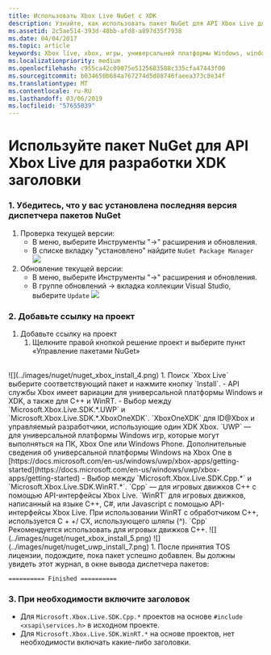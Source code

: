 ```yaml
---
title: Использовать Xbox Live NuGet с XDK
description: Узнайте, как использовать пакет NuGet для API Xbox Live для разработки заголовки XDK.
ms.assetid: 2c5ae514-393d-48bb-afd8-a897d35f7938
ms.date: 04/04/2017
ms.topic: article
keywords: Xbox live, xbox, игры, универсальной платформы Windows, windows 10 для настольных ПК, xbox, один NuGet
ms.localizationpriority: medium
ms.openlocfilehash: c955ca42c09075e5125683588c335cfa47443f00
ms.sourcegitcommit: b034650b684a767274d5d88746faeea373c8e34f
ms.translationtype: MT
ms.contentlocale: ru-RU
ms.lasthandoff: 03/06/2019
ms.locfileid: "57655039"
---
```

# <a name="use-the-xbox-live-api-nuget-package-to-develop-xdk-titles"></a>Используйте пакет NuGet для API Xbox Live для разработки XDK заголовки

### <a name="1--ensure-you-have-the-latest-nuget-package-manager-installed"></a>1.  Убедитесь, что у вас установлена последняя версия диспетчера пакетов NuGet
1.  Проверка текущей версии:
    - В меню, выберите Инструменты "->" расширения и обновления.
    - В списке вкладку "установлено" найдите `NuGet Package Manager`
![](../images/nuget/nuget_uwp_install_1.png)
2.  Обновление текущей версии:
    - В меню, выберите Инструменты "->" расширения и обновления.
    - В группе обновлений -> вкладка коллекции Visual Studio, выберите `Update`
![](../images/nuget/nuget_uwp_install_2.png)

### <a name="2--add-reference-to-the-project"></a>2.  Добавьте ссылку на проект
1.  Добавьте ссылку на проект
    1.  Щелкните правой кнопкой решение проект и выберите пункт «Управление пакетами NuGet»
<br/>
![](../images/nuget/nuget_xbox_install_4.png)
1.  Поиск `Xbox Live` выберите соответствующий пакет и нажмите кнопку `Install`.
  - API службы Xbox имеет вариации для универсальной платформы Windows и XDK, а также для C++ и WinRT.  
  - Выбор между `Microsoft.Xbox.Live.SDK.*.UWP` и `Microsoft.Xbox.Live.SDK.*.XboxOneXDK`.  `XboxOneXDK` для ID@Xbox и управляемый разработчики, использующие один XDK Xbox.  `UWP` — для универсальной платформы Windows игр, которые могут выполняться на ПК, Xbox One или Windows Phone.  Дополнительные сведения об универсальной платформы Windows на Xbox One в [https://docs.microsoft.com/en-us/windows/uwp/xbox-apps/getting-started](https://docs.microsoft.com/en-us/windows/uwp/xbox-apps/getting-started)
  - Выбор между `Microsoft.Xbox.Live.SDK.Cpp.*` и `Microsoft.Xbox.Live.SDK.WinRT.*`. `Cpp` — для игровых движков C++ с помощью API-интерфейсы Xbox Live.  `WinRT` для игровых движков, написанный на языке C++, C#, или Javascript с помощью API-интерфейсы Xbox Live.  При использовании WinRT с обработчиком C++, используется C + +/ CX, использующего шляпы (^).  `Cpp` Рекомендуется использовать для игровых движков C++.    
![](../images/nuget/nuget_xbox_install_5.png)
![](../images/nuget/nuget_uwp_install_7.png)
1. После принятия TOS лицензии, подождите, пока пакет успешно добавлен.  Вы должны увидеть этот журнал, в окне вывода диспетчера пакетов:

```
========== Finished ==========
```

### <a name="3--optionally-include-header"></a>3.  При необходимости включите заголовок
* Для `Microsoft.Xbox.Live.SDK.Cpp.*` проектов на основе `#include <xsapi\services.h>` в исходном проекте.
* Для `Microsoft.Xbox.Live.SDK.WinRT.*` на основе проектов, нет необходимости включать какие-либо заголовки.   
